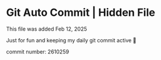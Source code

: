 # Git Auto Commit | Hidden File

This file was added Feb 12, 2025

Just for fun and keeping my daily git commit active 🤪

commit number: 2610259
